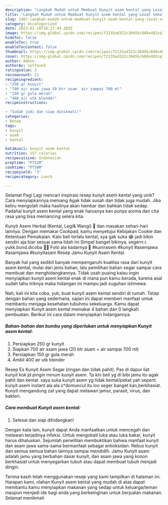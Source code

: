 ```yaml
---
description: "Langkah Mudah untuk Membuat Kunyit asem kental yang Lezat Sekali, Enak"
title: "Langkah Mudah untuk Membuat Kunyit asem kental yang Lezat Sekali, Enak"
slug: 1487-langkah-mudah-untuk-membuat-kunyit-asem-kental-yang-lezat-sekali-enak
category: Uncategorized
date: 2023-02-18T18:17:44.203Z
image: https://img-global.cpcdn.com/recipes/f2135ad322c3045b/680x482cq70/kunyit-asem-kental-foto-resep-utama.jpg
hideToc: false
enableToc: true
enableTocContent: false
thumbnail: https://img-global.cpcdn.com/recipes/f2135ad322c3045b/680x482cq70/kunyit-asem-kental-foto-resep-utama.jpg
cover: https://img-global.cpcdn.com/recipes/f2135ad322c3045b/680x482cq70/kunyit-asem-kental-foto-resep-utama.jpg
author: Admin
authorAv: notfound
ratingvalue: 3
reviewcount: 21
recipeingredient:
- "250 gr kunyit"
- "700 air asam jawa 20 btr asam  air sampai 700 ml"
- "150 gr gula merah"
- "400 air utk blender"
recipeinstructions:

- "Sudah jadi dan siap dinikmati!"
categories:
- Resep
tags:
- kunyit
- asem
- kental

katakunci: kunyit asem kental 
nutrition: 157 calories
recipecuisine: Indonesian
preptime: "PT32M"
cooktime: "PT38M"
recipeyield: "3"
recipecategory: Lunch

---
```



Selamat Pagi Lagi mencari inspirasi resep kunyit asem kental yang unik? Cara menyiapkannya memang Agak tidak susah dan tidak juga mudah. Jika keliru mengolah maka hasilnya akan hambar dan bahkan tidak sedap. Padahal kunyit asem kental yang enak harusnya kan punya aroma dan cita rasa yang bisa memancing selera kita.


Kunyit Asem Herbal (Kental, Legi&amp; Wangi) 🍵 dan masakan sehari-hari lainnya. Dengan memakai Cookpad, kamu menyetujui Kebijakan Cookie dan Ketentuan Pemakaian. Kalo beli terlalu kental, sya gak suka 😂 jadi bikin sendiri aja biar sesuai sama lidah ini Simpel banget bikinya, segerrr.r. yukk.bund.dicoba 🥰😘 Foto ala kadarnya 🤭 #kunirasem #kunyit #asemjawa #asamjawa #kunyitasam Resep Jamu Kunyit Asam Kental.

Banyak hal yang sedikit banyak mempengaruhi kualitas rasa dari kunyit asem kental, mulai dari jenis bahan, lalu pemilihan bahan segar sampai cara membuat dan menghidangkannya. Tidak usah pusing kalau ingin menyiapkan kunyit asem kental enak di mana pun kamu berada, karena asal sudah tahu triknya maka hidangan ini mampu jadi suguhan istimewa.


Nah, kali ini kita coba, yuk, buat kunyit asem kental sendiri di rumah. Tetap dengan bahan yang sederhana, sajian ini dapat memberi manfaat untuk membantu menjaga kesehatan tubuhmu sekeluarga. Kamu dapat menyiapkan Kunyit asem kental memakai 4 bahan dan 0 langkah pembuatan. Berikut ini cara dalam menyiapkan hidangannya.

<!--inarticleads1-->

##### Bahan-bahan dan bumbu yang diperlukan untuk menyiapkan Kunyit asem kental:

1. Persiapkan 250 gr kunyit
1. Siapkan 700 air asam jawa (20 btr asam + air sampai 700 ml)
1. Persiapkan 150 gr gula merah
1. Ambil 400 air utk blender


Resep Es Kunyit Asem Segar (ringan dan tidak pahit). Pas di dapur liat kunyit kok jd pingin minum kunyit asem. Tp klo beli yg di bibi jamu itu agak pahit dan kental. saya suka kunyit asem yg tidak kental/pekat yah seperti kunyit asem instant ala ala s*domuncul itu loo seger banget kan,berkhasiat. Kunyit mengandung zat yang dapat melawan jamur, parasit, virus, dan bakteri. 

<!--inarticleads2-->

##### Cara membuat Kunyit asem kental:


1. Selesai dan siap dihidangkan!

Dengan kata lain, kunyit dapat Anda manfaatkan untuk mencegah dan melawan terjadinya infeksi. Untuk mengobati luka atau luka bakar, kunyit harus dihaluskan. Sejumlah penelitian membuktikan bahwa manfaat kunyit dan asam jawa sama-sama bermanfaat sebagai antioksidan. Rebus kunyit dan semua semua bahan lainnya sampai mendidih. Jamu Kunyit asam adalah jamu yang berbahan dasar kunyit, dan asam jawa yang konon berkhasiat untuk menyegarkan tubuh atau dapat membuat tubuh menjadi dingin. 

Terima kasih telah menggunakan resep yang kami tampilkan di halaman ini. Harapan kami, olahan Kunyit asem kental yang mudah di atas dapat membantu kamu menyiapkan makanan yang sedap untuk keluarga/teman maupun menjadi ide bagi anda yang berkeinginan untuk berjualan makanan. Selamat menikmati
